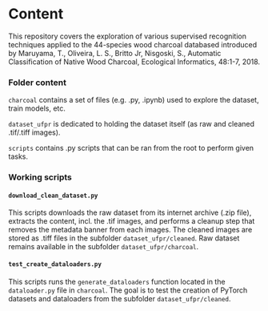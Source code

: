 # Content

This repository covers the exploration of various supervised recognition techniques applied to the 44-species wood charcoal databased introduced by Maruyama, T., Oliveira, L. S., Britto Jr, Nisgoski, S., Automatic Classification of Native Wood Charcoal, Ecological Informatics, 48:1-7, 2018.

### Folder content

`charcoal` contains a set of files (e.g. .py, .ipynb) used to explore the dataset, train models, etc.

`dataset_ufpr` is dedicated to holding the dataset itself (as raw and cleaned .tif/.tiff images).

`scripts` contains .py scripts that can be ran from the root to perform given tasks.

### Working scripts

#### `download_clean_dataset.py`

This scripts downloads the raw dataset from its internet archive (.zip file), extracts the content, incl. the .tif images, and performs a cleanup step that removes the metadata banner from each images. The cleaned images are stored as .tiff files in the subfolder `dataset_ufpr/cleaned`. Raw dataset remains available in the subfolder `dataset_ufpr/charcoal`.

#### `test_create_dataloaders.py`

This scripts runs the `generate_dataloaders` function located in the `dataloader.py` file in `charcoal`. The goal is to test the creation of PyTorch datasets and dataloaders from the subfolder `dataset_ufpr/cleaned`.
